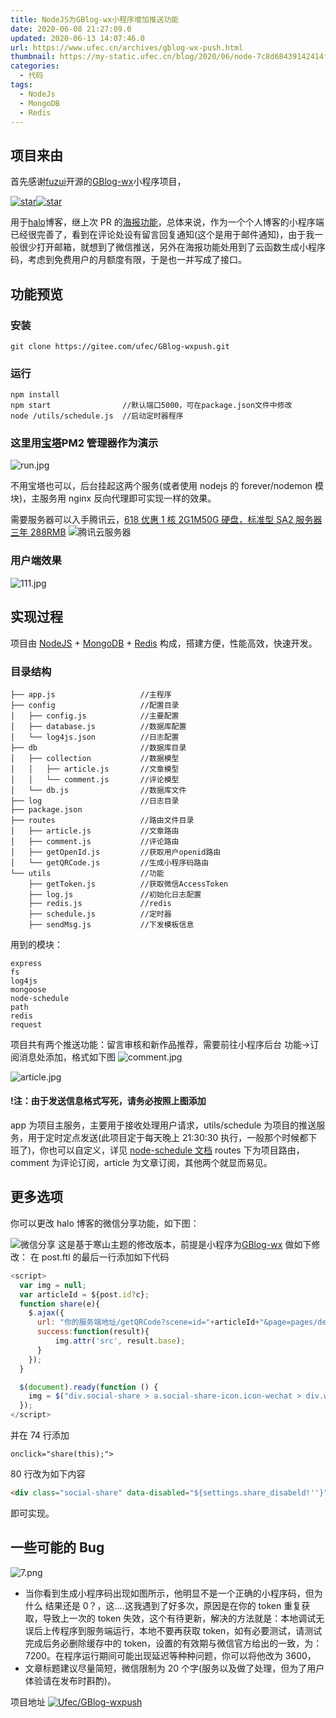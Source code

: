 ```yaml
---
title: NodeJS为GBlog-wx小程序增加推送功能
date: 2020-06-08 21:27:09.0
updated: 2020-06-13 14:07:46.0
url: https://www.ufec.cn/archives/gblog-wx-push.html
thumbnail: https://my-static.ufec.cn/blog/2020/06/node-7c8d68439142414f8eb175e9b0c3183c.webp
categories:
  - 代码
tags:
  - NodeJs
  - MongoDB
  - Redis
---
```


## 项目来由

首先感谢[fuzui](https://gitee.com/fuzui)开源的[GBlog-wx](https://gitee.com/GeekEra/GBlog-wx)小程序项目，

[![star](https://gitee.com/GeekEra/GBlog-wx/badge/star.svg?theme=dark)](https://gitee.com/GeekEra/GBlog-wx/stargazers)[![star](https://img.shields.io/github/stars/GeekEra/GBlog-wx.svg?style=social)](https://github.com/GeekEra/GBlog-wx)

用于[halo](https://halo.run)博客，继上次 PR 的[海报功能](https://gitee.com/GeekEra/GBlog-wx/pulls/3)，总体来说，作为一个个人博客的小程序端已经很完善了，看到在评论处设有留言回复通知(这个是用于邮件通知)，由于我一般很少打开邮箱，就想到了微信推送，另外在海报功能处用到了云函数生成小程序码，考虑到免费用户的月额度有限，于是也一并写成了接口。

## 功能预览

### 安装

```git
git clone https://gitee.com/ufec/GBlog-wxpush.git
```

### 运行

```npm
npm install
npm start                //默认端口5000，可在package.json文件中修改
node /utils/schedule.js  //启动定时器程序
```

### 这里用[宝塔](https://bt.cn/)PM2 管理器作为演示

![run.jpg](https://www.ufec.cn/upload/2020/06/run-4c5dc451fff143068a810339d3d15b47.jpg)

不用宝塔也可以，后台挂起这两个服务(或者使用 nodejs 的 forever/nodemon 模块)，主服务用 nginx 反向代理即可实现一样的效果。

需要服务器可以入手腾讯云，[618 优惠 1 核 2G1M50G 硬盘，标准型 SA2 服务器三年 288RMB](https://cloud.tencent.com/act/cps/redirect?redirect=1059&cps_key=22bc3b35fb9867a983cbf371ab99c78f&from=console)
![腾讯云服务器](https://upload-dianshi-1255598498.file.myqcloud.com/345%20200%20%E6%A8%AA-b79ac5febb7dff70d7b906b29db059a0d8064a19.jpg)

### 用户端效果

![111.jpg](https://www.ufec.cn/upload/2020/06/111-92bf4d0368bf4c20ab2a683f612c3342.jpg)

## 实现过程

项目由 [NodeJS](https://nodejs.org) + [MongoDB](https://www.mongodb.com) + [Redis](https://redis.io) 构成，搭建方便，性能高效，快速开发。

### 目录结构

```
├── app.js                   //主程序
├── config                   //配置目录
│   ├── config.js            //主要配置
│   ├── database.js          //数据库配置
│   └── log4js.json          //日志配置
├── db                       //数据库目录
│   ├── collection           //数据模型
│   │   ├── article.js       //文章模型
│   │   └── comment.js       //评论模型
│   └── db.js                //数据库文件
├── log                      //日志目录
├── package.json
├── routes                   //路由文件目录
│   ├── article.js           //文章路由
│   ├── comment.js           //评论路由
│   ├── getOpenId.js         //获取用户openid路由
│   └── getQRCode.js         //生成小程序码路由
└── utils                    //功能
    ├── getToken.js          //获取微信AccessToken
    ├── log.js               //初始化日志配置
    ├── redis.js             //redis
    ├── schedule.js          //定时器
    ├── sendMsg.js           //下发模板信息
```

用到的模块：

```
express
fs
log4js
mongoose
node-schedule
path
redis
request
```

项目共有两个推送功能：留言审核和新作品推荐，需要前往小程序后台
功能->订阅消息处添加，格式如下图
![comment.jpg](https://www.ufec.cn/upload/2020/06/comment-c309186cf3ef4a5885f25ffa3a941336.jpg)

![article.jpg](https://www.ufec.cn/upload/2020/06/article-7cbc3ac4f99a4702aa3a4553336416f6.jpg)

#### !注：由于发送信息格式写死，请务必按照上图添加

app 为项目主服务，主要用于接收处理用户请求，utils/schedule 为项目的推送服务，用于定时定点发送(此项目定于每天晚上 21:30:30 执行，一般那个时候都下班了)，你也可以自定义，详见 [node-schedule 文档](https://www.npmjs.com/package/node-schedule)
routes 下为项目路由，comment 为评论订阅，article 为文章订阅，其他两个就显而易见。

## 更多选项

你可以更改 halo 博客的微信分享功能，如下图：

![微信分享](https://ae01.alicdn.com/kf/H06d3485cfc064408b3d04ce82e8de93eH.jpg)
这是基于寒山主题的修改版本，前提是小程序为[GBlog-wx](https://gitee.com/GeekEra/GBlog-wx)
做如下修改：
在 post.ftl 的最后一行添加如下代码

```JavaScript
<script>
  var img = null;
  var articleId = ${post.id?c};
  function share(e){
    $.ajax({
      url: "你的服务端地址/getQRCode?scene=id="+articleId+"&page=pages/details/index",
      success:function(result){
          img.attr('src', result.base);
      }
    });
  }

  $(document).ready(function () {
    img = $("div.social-share > a.social-share-icon.icon-wechat > div.wechat-qrcode > div.qrcode > img");
  });
</script>
```

并在 74 行添加

```
onclick="share(this);">
```

80 行改为如下内容

```HTML
<div class="social-share" data-disabled="${settings.share_disabeld!''}" data-wechat-qrcode-title="打开微信扫一扫" data-wechat-qrcode-helper="添加到我的小程序，更方便"></div>
```

即可实现。

## 一些可能的 Bug

![7.png](https://www.ufec.cn/upload/2020/06/7-be057d8c875349e5a8c0ce702246b96d.png)

- 当你看到生成小程序码出现如图所示，他明显不是一个正确的小程序码，但为什么
  结果还是 0？，这....这我遇到了好多次，原因是在你的 token 重复获取，导致上一次的 token 失效，这个有待更新，解决的方法就是：本地调试无误后上传程序到服务端运行，本地不要再获取 token，如有必要测试，请测试完成后务必删除缓存中的 token，设置的有效期与微信官方给出的一致，为：7200。在程序运行期间可能出现延迟等种种问题，你可以将他改为 3600，
- 文章标题建议尽量简短，微信限制为 20 个字(服务以及做了处理，但为了用户体验请在发布时斟酌)。

项目地址
[![Ufec/GBlog-wxpush](https://gitee.com/ufec/GBlog-wxpush/widgets/widget_card.svg?colors=4183c4,ffffff,ffffff,e3e9ed,666666,9b9b9b)](https://gitee.com/ufec/GBlog-wxpush)
